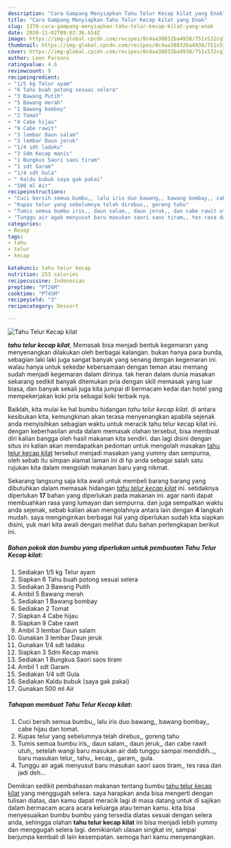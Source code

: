 ```yaml
---
description: "Cara Gampang Menyiapkan Tahu Telur Kecap kilat yang Enak"
title: "Cara Gampang Menyiapkan Tahu Telur Kecap kilat yang Enak"
slug: 1370-cara-gampang-menyiapkan-tahu-telur-kecap-kilat-yang-enak
date: 2020-11-02T09:02:36.654Z
image: https://img-global.cpcdn.com/recipes/0c4aa38832ba4938/751x532cq70/tahu-telur-kecap-kilat-foto-resep-utama.jpg
thumbnail: https://img-global.cpcdn.com/recipes/0c4aa38832ba4938/751x532cq70/tahu-telur-kecap-kilat-foto-resep-utama.jpg
cover: https://img-global.cpcdn.com/recipes/0c4aa38832ba4938/751x532cq70/tahu-telur-kecap-kilat-foto-resep-utama.jpg
author: Leon Parsons
ratingvalue: 4.6
reviewcount: 9
recipeingredient:
- "1/5 kg Telur ayam"
- "6 Tahu buah potong sesuai selera"
- "3 Bawang Putih"
- "5 Bawang merah"
- "1 Bawang bombay"
- "2 Tomat"
- "4 Cabe hijau"
- "9 Cabe rawit"
- "3 lembar Daun salam"
- "3 lembar Daun jeruk"
- "1/4 sdt ladaku"
- "3 Sdm Kecap manis"
- "1 Bungkus Saori saos tiram"
- "1 sdt Garam"
- "1/4 sdt Gula"
- " Kaldu bubuk saya gak pakai"
- "500 ml Air"
recipeinstructions:
- "Cuci bersih semua bumbu,, lalu iris duo bawang,, bawang bombay,, cabe hijau dan tomat."
- "Kupas telur yang sebelumnya telah direbus,, goreng tahu"
- "Tumis semua bumbu iris,, daun salam,, daun jeruk,, dan cabe rawit utuh,, setelah wangi baru masukan air dab tunggu sampai mendidih..,, baru masukan telur,, tahu,, kecap,, garam,, gula."
- "Tunggu air agak menyusut baru masukan saori saos tiram,, tes rasa dan jadi deh..."
categories:
- Resep
tags:
- tahu
- telur
- kecap

katakunci: tahu telur kecap 
nutrition: 253 calories
recipecuisine: Indonesian
preptime: "PT26M"
cooktime: "PT45M"
recipeyield: "3"
recipecategory: Dessert

---
```



![Tahu Telur Kecap kilat](https://img-global.cpcdn.com/recipes/0c4aa38832ba4938/751x532cq70/tahu-telur-kecap-kilat-foto-resep-utama.jpg)

<b><i>tahu telur kecap kilat</i></b>, Memasak bisa menjadi bentuk kegemaran yang menyenangkan dilakukan oleh berbagai kalangan. bukan hanya para bunda, sebagian laki laki juga sangat banyak yang senang dengan kegemaran ini. walau hanya untuk sekedar kebersamaan dengan teman atau memang sudah menjadi kegemaran dalam dirinya. tak heran dalam dunia masakan sekarang sedikit banyak ditemukan pria dengan skill memasak yang luar biasa, dan banyak sekali juga kita jumpai di bermacam kedai dan hotel yang mempekerjakan koki pria sebagai koki terbaik nya.

Baiklah, kita mulai ke hal bumbu hidangan <i>tahu telur kecap kilat</i>. di antara kesibukan kita, kemungkinan akan terasa menyenangkan apabila sejenak anda menyisihkan sebagian waktu untuk meracik tahu telur kecap kilat ini. dengan keberhasilan anda dalam memasak olahan tersebut, bisa membuat diri kalian bangga oleh hasil makanan kita sendiri. dan lagi disini dengan situs ini kalian akan mendapatkan pedoman untuk mengolah masakan <u>tahu telur kecap kilat</u> tersebut menjadi masakan yang yummy dan sempurna, oleh sebab itu simpan alamat laman ini di hp anda sebagai salah satu rujukan kita dalam mengolah makanan baru yang nikmat.




Sekarang langsung saja kita awali untuk membeli barang barang yang dibutuhkan dalam memasak hidangan <u><i>tahu telur kecap kilat</i></u> ini. setidaknya diperlukan <b>17</b> bahan yang diperlukan pada makanan ini. agar nanti dapat membuahkan rasa yang lumayan dan sempurna. dan juga sempatkan waktu anda sejenak, sebab kalian akan mengolahnya antara lain dengan <b>4</b> langkah mudah. saya menginginkan berbagai hal yang diperlukan sudah kita siapkan disini, yuk mari kita awali dengan melihat dulu bahan perlengkapan berikut ini.

<!--inarticleads1-->

##### Bahan pokok dan bumbu yang diperlukan untuk pembuatan Tahu Telur Kecap kilat:

1. Sediakan 1/5 kg Telur ayam
1. Siapkan 6 Tahu buah potong sesuai selera
1. Sediakan 3 Bawang Putih
1. Ambil 5 Bawang merah
1. Sediakan 1 Bawang bombay
1. Sediakan 2 Tomat
1. Siapkan 4 Cabe hijau
1. Siapkan 9 Cabe rawit
1. Ambil 3 lembar Daun salam
1. Gunakan 3 lembar Daun jeruk
1. Gunakan 1/4 sdt ladaku
1. Siapkan 3 Sdm Kecap manis
1. Sediakan 1 Bungkus Saori saos tiram
1. Ambil 1 sdt Garam
1. Sediakan 1/4 sdt Gula
1. Sediakan  Kaldu bubuk (saya gak pakai)
1. Gunakan 500 ml Air




<!--inarticleads2-->

##### Tahapan membuat Tahu Telur Kecap kilat:

1. Cuci bersih semua bumbu,, lalu iris duo bawang,, bawang bombay,, cabe hijau dan tomat.
1. Kupas telur yang sebelumnya telah direbus,, goreng tahu
1. Tumis semua bumbu iris,, daun salam,, daun jeruk,, dan cabe rawit utuh,, setelah wangi baru masukan air dab tunggu sampai mendidih..,, baru masukan telur,, tahu,, kecap,, garam,, gula.
1. Tunggu air agak menyusut baru masukan saori saos tiram,, tes rasa dan jadi deh...




Demikian sedikit pembahasan makanan tentang bumbu <u>tahu telur kecap kilat</u> yang menggugah selera. saya harapkan anda bisa mengerti dengan tulisan diatas, dan kamu dapat meracik lagi di masa datang untuk di sajikan dalam bermacam acara acara keluarga atau teman kamu. kita bisa menyesuaikan bumbu bumbu yang tersedia diatas sesuai dengan selera anda, sehingga olahan <b>tahu telur kecap kilat</b> ini bisa menjadi lebih yummy dan menggugah selera lagi. demikianlah ulasan singkat ini, sampai berjumpa kembali di lain kesempatan. semoga hari kamu menyenangkan.
